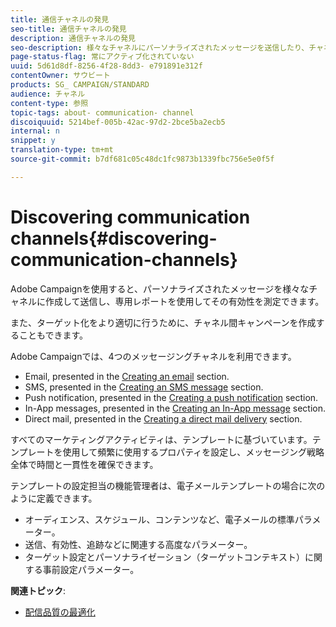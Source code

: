 ```yaml
---
title: 通信チャネルの発見
seo-title: 通信チャネルの発見
description: 通信チャネルの発見
seo-description: 様々なチャネルにパーソナライズされたメッセージを送信したり、チャネル間キャンペーンを作成して、受信者のターゲットを絞る方法について説明します。
page-status-flag: 常にアクティブ化されていない
uuid: 5d61d8df-8256-4f28-8dd3- e791891e312f
contentOwner: サウビート
products: SG_ CAMPAIGN/STANDARD
audience: チャネル
content-type: 参照
topic-tags: about- communication- channel
discoiquuid: 5214bef-005b-42ac-97d2-2bce5ba2ecb5
internal: n
snippet: y
translation-type: tm+mt
source-git-commit: b7df681c05c48dc1fc9873b1339fbc756e5e0f5f

---
```



# Discovering communication channels{#discovering-communication-channels}

Adobe Campaignを使用すると、パーソナライズされたメッセージを様々なチャネルに作成して送信し、専用レポートを使用してその有効性を測定できます。

また、ターゲット化をより適切に行うために、チャネル間キャンペーンを作成することもできます。

Adobe Campaignでは、4つのメッセージングチャネルを利用できます。

* Email, presented in the [Creating an email](../../channels/using/creating-an-email.md) section.
* SMS, presented in the [Creating an SMS message](../../channels/using/creating-an-sms-message.md) section.
* Push notification, presented in the [Creating a push notification](../../channels/using/preparing-and-sending-a-push-notification.md) section.
* In-App messages, presented in the [Creating an In-App message](../../channels/using/about-in-app-messaging.md) section.
* Direct mail, presented in the [Creating a direct mail delivery](../../channels/using/creating-the-direct-mail.md) section.

すべてのマーケティングアクティビティは、テンプレートに基づいています。テンプレートを使用して頻繁に使用するプロパティを設定し、メッセージング戦略全体で時間と一貫性を確保できます。

テンプレートの設定担当の機能管理者は、電子メールテンプレートの場合に次のように定義できます。

* オーディエンス、スケジュール、コンテンツなど、電子メールの標準パラメーター。
* 送信、有効性、追跡などに関連する高度なパラメーター。
* ターゲット設定とパーソナライゼーション（ターゲットコンテキスト）に関する事前設定パラメーター。

**関連トピック**:

* [配信品質の最適化](https://docs.campaign.adobe.com/doc/standard/getting_started/en/ACS_Deliverability.html)

